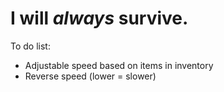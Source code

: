 # I will _always_ survive.

To do list:

 - Adjustable speed based on items in inventory
 - Reverse speed (lower = slower)